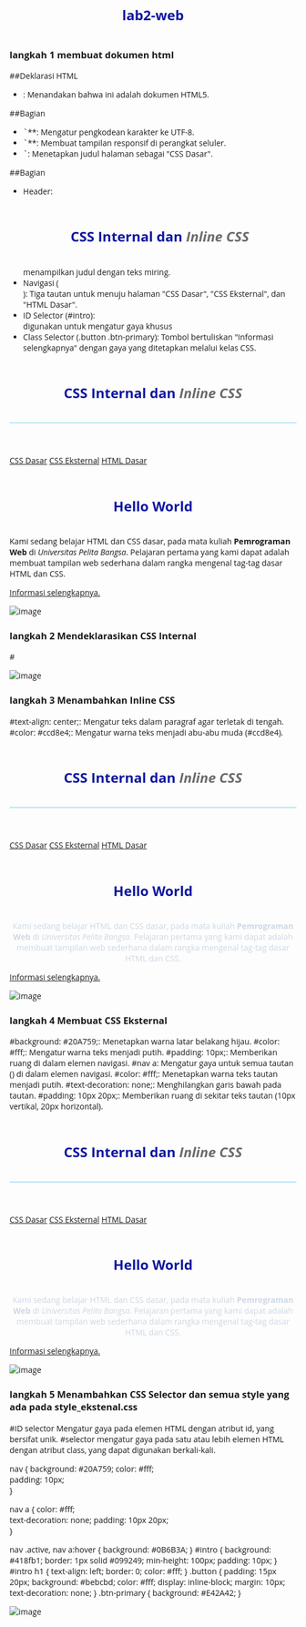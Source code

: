# lab2-web
### langkah 1 membuat dokumen html

##Deklarasi HTML
- <!DOCTYPE html>: Menandakan bahwa ini adalah dokumen HTML5.
##Bagian <head>
- <meta charset="UTF-8">`**: Mengatur pengkodean karakter ke UTF-8.
- <meta name="viewport" content="width=device-width, initial-scale=1.0">`**: Membuat tampilan responsif di perangkat seluler.
- <title>CSS Dasar</title>`: Menetapkan judul halaman sebagai "CSS Dasar".
##Bagian <body>
- Header: <h1>CSS Internal dan <i>Inline CSS</i></h1> menampilkan judul dengan teks miring.
- Navigasi (<nav>): Tiga tautan untuk menuju halaman "CSS Dasar", "CSS Eksternal", dan "HTML Dasar".
- ID Selector (#intro): <div id="intro"> digunakan untuk mengatur gaya khusus
- Class Selector (.button .btn-primary): Tombol bertuliskan "Informasi selengkapnya" dengan gaya yang ditetapkan melalui kelas CSS.
  
<!DOCTYPE html>
<html lang="en">
<head>
  <meta charset="UTF-8">
  <meta name="viewport" content="width=device-width, initial-scale=1.0">
  <title>CSS Dasar</title>
</head>
<body>
  <header>
    <h1>CSS Internal dan <i>Inline CSS</i></h1>
  </header>
  <nav>
    <a href="lab2_css_dasar.html">CSS Dasar</a>
    <a href="lab2_css_eksternal.html">CSS Eksternal</a>
    <a href="lab1_tag_dasar.html">HTML Dasar</a>
  </nav>
  <div id="intro">
    <h1>Hello World</h1>
    <p>Kami sedang belajar HTML dan CSS dasar, pada mata kuliah 
    <b>Pemrograman Web</b> di <i>Universitas Pelita Bangsa</i>. 
    Pelajaran pertama yang kami dapat adalah membuat tampilan web sederhana dalam rangka mengenal tag-tag dasar HTML dan CSS.</p>
    <a class="button btn-primary" href="#intro">Informasi selengkapnya.</a>
  </div>
</body>
</html>

![image](https://github.com/user-attachments/assets/addbc723-ab8d-4566-8b59-ecd47e44c6af)







### langkah 2 Mendeklarasikan CSS Internal
#<style>: Menyertakan CSS internal yang mengatur gaya elemen pada halaman.
#body: Menentukan font untuk seluruh halaman dengan menggunakan 'Open Sans', dan memilih jenis sans-serif sebagai alternatif.
#header: Mengatur tinggi minimum elemen header menjadi 80px dan menambahkan border di bagian bawah dengan warna #77CCEF.
#h1: Mengatur ukuran font menjadi 24px, memberikan warna teks biru (#0F189F).
#h1 i: Mengubah warna teks miring di dalam elemen <h1> menjadi abu-abu (#6d6a6b).

<!DOCTYPE html>
<html lang="en">
<head>
  <meta charset="UTF-8">
  <meta name="viewport" content="width=device-width, initial-scale=1.0">
  <title>CSS Dasar</title>
</head>
<body>
  <header>
    <h1>CSS Internal dan <i>Inline CSS</i></h1>
  </header>
  <nav>
    <a href="lab2_css_dasar.html">CSS Dasar</a>
    <a href="lab2_css_eksternal.html">CSS Eksternal</a>
    <a href="lab1_tag_dasar.html">HTML Dasar</a>
  </nav>
  <div id="intro">
    <h1>Hello World</h1>
    <p>Kami sedang belajar HTML dan CSS dasar, pada mata kuliah 
    <b>Pemrograman Web</b> di <i>Universitas Pelita Bangsa</i>. 
    Pelajaran pertama yang kami dapat adalah membuat tampilan web sederhana dalam rangka mengenal tag-tag dasar HTML dan CSS.</p>
    <a class="button btn-primary" href="#intro">Informasi selengkapnya.</a>
  </div>
</body>
</html>
<head>
    <title>CSS Dasar</title>
    <style>
      body {
        font-family: 'Open Sans', sans-serif;
      }
      header {
        min-height: 80px;
        border-bottom: 1px solid #77CCEF;
      }
      h1 {
        font-size: 24px;
        color: #0F189F;
        text-align: center;
        padding: 20px 10px;
      }
      h1 i {
        color: #6d6a6b;
      }
    </style>
  </head>
  
![image](https://github.com/user-attachments/assets/9e813819-67b8-41b2-a77e-08ee437241e3)









### langkah 3 Menambahkan Inline CSS
#text-align: center;: Mengatur teks dalam paragraf agar terletak di tengah.
#color: #ccd8e4;: Mengatur warna teks menjadi abu-abu muda (#ccd8e4).

<!DOCTYPE html>
<html lang="en">
<head>
  <meta charset="UTF-8">
  <meta name="viewport" content="width=device-width, initial-scale=1.0">
  <title>CSS Dasar</title>
</head>
<body>
  <header>
    <h1>CSS Internal dan <i>Inline CSS</i></h1>
  </header>
  <nav>
    <a href="lab2_css_dasar.html">CSS Dasar</a>
    <a href="lab2_css_eksternal.html">CSS Eksternal</a>
    <a href="lab1_tag_dasar.html">HTML Dasar</a>
  </nav>
  <div id="intro">
    <h1>Hello World</h1>
    <p style="text-align: center; color: #ccd8e4;">
     Kami sedang belajar HTML dan CSS dasar, pada mata kuliah 
    <b>Pemrograman Web</b> di <i>Universitas Pelita Bangsa</i>. 
    Pelajaran pertama yang kami dapat adalah membuat tampilan web sederhana dalam rangka mengenal tag-tag dasar HTML dan CSS.</p>
    <a class="button btn-primary" href="#intro">Informasi selengkapnya.</a>
  </div>
</body>
</html>
<head>
    <title>CSS Dasar</title>
    <style>
      body {
        font-family: 'Open Sans', sans-serif;
      }
      header {
        min-height: 80px;
        border-bottom: 1px solid #77CCEF;
      }
      h1 {
        font-size: 24px;
        color: #0F189F;
        text-align: center;
        padding: 20px 10px;
      }
      h1 i {
        color: #6d6a6b;
      }
    </style>
  </head>
  
![image](https://github.com/user-attachments/assets/5f6c4764-3a7b-457e-80b4-ebc0df128d87)








### langkah 4 Membuat CSS Eksternal
#background: #20A759;: Menetapkan warna latar belakang hijau.
#color: #fff;: Mengatur warna teks menjadi putih.
#padding: 10px;: Memberikan ruang di dalam elemen navigasi.
#nav a: Mengatur gaya untuk semua tautan (<a>) di dalam elemen navigasi.
#color: #fff;: Menetapkan warna teks tautan menjadi putih.
#text-decoration: none;: Menghilangkan garis bawah pada tautan.
#padding: 10px 20px;: Memberikan ruang di sekitar teks tautan (10px vertikal, 20px horizontal).

<!DOCTYPE html>
<html lang="en">
<head>
  <meta charset="UTF-8">
  <meta name="viewport" content="width=device-width, initial-scale=1.0">
  <title>CSS Dasar</title>
</head>
<body>
  <header>
    <h1>CSS Internal dan <i>Inline CSS</i></h1>
  </header>
  <nav>
    <a href="lab2_css_dasar.html">CSS Dasar</a>
    <a href="lab2_css_eksternal.html">CSS Eksternal</a>
    <a href="lab1_tag_dasar.html">HTML Dasar</a>
  </nav>
  <div id="intro">
    <h1>Hello World</h1>
    <p style="text-align: center; color: #ccd8e4;">
     Kami sedang belajar HTML dan CSS dasar, pada mata kuliah 
    <b>Pemrograman Web</b> di <i>Universitas Pelita Bangsa</i>. 
    Pelajaran pertama yang kami dapat adalah membuat tampilan web sederhana dalam rangka mengenal tag-tag dasar HTML dan CSS.</p>
    <a class="button btn-primary" href="#intro">Informasi selengkapnya.</a>
  </div>
</body>
</html>
<head>
    <title>CSS Dasar</title>
    <style>
      body {
        font-family: 'Open Sans', sans-serif;
      }
      header {
        min-height: 80px;
        border-bottom: 1px solid #77CCEF;
      }
      h1 {
        font-size: 24px;
        color: #0F189F;
        text-align: center;
        padding: 20px 10px;
      }
      h1 i {
        color: #6d6a6b;
      }
    </style>
  </head>
  <link rel="stylesheet" href="style_eksternal.css" type="text/css">
</head>
  
![image](https://github.com/user-attachments/assets/3031cbfc-904f-4d37-80a3-30cdda93f82c)










### langkah 5 Menambahkan CSS Selector dan semua style yang ada pada style_ekstenal.css
#ID selector Mengatur gaya pada elemen HTML dengan atribut id, yang bersifat unik.
#selector mengatur gaya pada satu atau lebih elemen HTML dengan atribut class, yang dapat digunakan berkali-kali.

nav {
    background: #20A759; 
    color: #fff;        
    padding: 10px;      
  }
  
  nav a {
    color: #fff;         
    text-decoration: none; 
    padding: 10px 20px;  
  }
  
  nav .active,
  nav a:hover {
    background: #0B6B3A; 
  }
  #intro {
    background: #418fb1; 
    border: 1px solid #099249; 
    min-height: 100px; 
    padding: 10px; 
  }
  #intro h1 {
    text-align: left; 
    border: 0; 
    color: #fff; 
  }
.button {
  padding: 15px 20px; 
  background: #bebcbd; 
  color: #fff; 
  display: inline-block; 
  margin: 10px; 
  text-decoration: none; 
}
.btn-primary {
  background: #E42A42; 
}
  
![image](https://github.com/user-attachments/assets/e86598d3-23b6-48db-adfc-705286973ef1)




